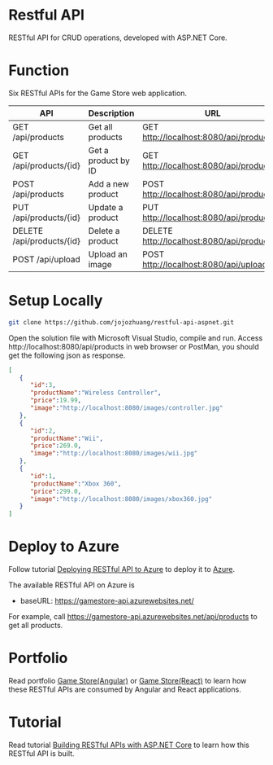 # Restful API
RESTful API for CRUD operations, developed with ASP.NET Core.

# Function
Six RESTful APIs for the Game Store web application.

API                       | Description         | URL
--------------------------|---------------------|--------------
GET /api/products         | Get all products    | GET [http://localhost:8080/api/products](http://localhost:8080/api/products)
GET /api/products/{id}    | Get a product by ID | GET [http://localhost:8080/api/products/1](http://localhost:8080/api/products/1)
POST /api/products        | Add a new product   | POST [http://localhost:8080/api/products](http://localhost:8080/api/products)
PUT /api/products/{id}    | Update a product    | PUT [http://localhost:8080/api/products/1](http://localhost:8080/api/products/1)
DELETE /api/products/{id} | Delete a product    | DELETE [http://localhost:8080/api/products/1](http://localhost:8080/api/products/1)
POST /api/upload          | Upload an image     | POST [http://localhost:8080/api/upload](http://localhost:8080/api/upload)

# Setup Locally
```bash
git clone https://github.com/jojozhuang/restful-api-aspnet.git
```
Open the solution file with Microsoft Visual Studio, compile and run. Access http://localhost:8080/api/products in web browser or PostMan, you should get the following json as response.
```json
[  
   {  
      "id":3,
      "productName":"Wireless Controller",
      "price":19.99,
      "image":"http://localhost:8080/images/controller.jpg"
   },
   {  
      "id":2,
      "productName":"Wii",
      "price":269.0,
      "image":"http://localhost:8080/images/wii.jpg"
   },
   {  
      "id":1,
      "productName":"Xbox 360",
      "price":299.0,
      "image":"http://localhost:8080/images/xbox360.jpg"
   }
]
```

# Deploy to Azure
Follow tutorial [Deploying RESTful API to Azure](http://jojozhuang.github.io/tutorial/restful/deploying-restful-api-to-azure/) to deploy it to [Azure](https://portal.azure.com/).

The available RESTful API on Azure is
* baseURL: https://gamestore-api.azurewebsites.net/

For example, call https://gamestore-api.azurewebsites.net/api/products to get all products.

# Portfolio
Read portfolio [Game Store(Angular)](http://jojozhuang.github.io/portfolio/game-store-angular/) or [Game Store(React)](http://jojozhuang.github.io/portfolio/game-store-react/) to learn how these RESTful APIs are consumed by Angular and React applications.

# Tutorial
Read tutorial [Building RESTful APIs with ASP.NET Core](http://jojozhuang.github.io/tutorial/react/building-restful-apis-with-aspnet-core/) to learn how this RESTful API is built.
